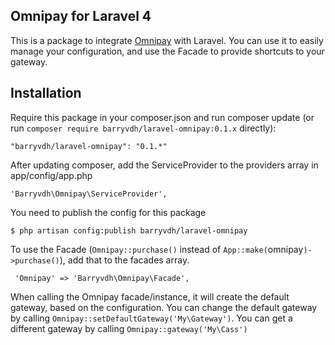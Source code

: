 ## Omnipay for Laravel 4

This is a package to integrate [Omnipay](https://github.com/omnipay/omnipay) with Laravel.
You can use it to easily manage your configuration, and use the Facade to provide shortcuts to your gateway.

## Installation

Require this package in your composer.json and run composer update (or run `composer require barryvdh/laravel-omnipay:0.1.x` directly):

    "barryvdh/laravel-omnipay": "0.1.*"

After updating composer, add the ServiceProvider to the providers array in app/config/app.php

    'Barryvdh\Omnipay\ServiceProvider',

You need to publish the config for this package

    $ php artisan config:publish barryvdh/laravel-omnipay

To use the Facade (`Omnipay::purchase()` instead of `App::make(`omnipay`)->purchase()`), add that to the facades array.

     'Omnipay' => 'Barryvdh\Omnipay\Facade',

When calling the Omnipay facade/instance, it will create the default gateway, based on the configuration.
You can change the default gateway by calling `Omnipay::setDefaultGateway('My\Gateway')`.
You can get a different gateway by calling `Omnipay::gateway('My\Cass')`
